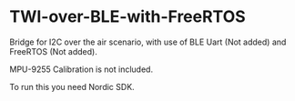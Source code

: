 # TWI-over-BLE-with-FreeRTOS

Bridge for I2C over the air scenario, with use of BLE Uart (Not added) and FreeRTOS (Not added).

MPU-9255 Calibration is not included. 

To run this you need Nordic SDK.
